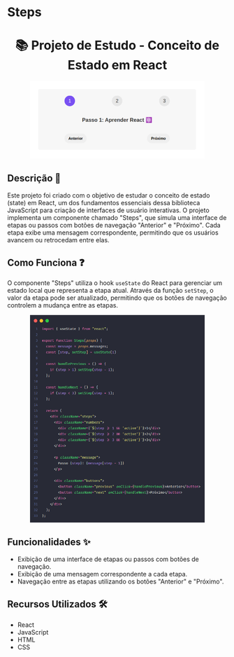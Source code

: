 # Steps 

<h1 align="center"> 📚 Projeto de Estudo - Conceito de Estado em React</h1>

<div align="center">
  <img src="./Screenshot_ui.png" alt="Imagem do Projeto" width="400" />
</div>

## Descrição 📝

Este projeto foi criado com o objetivo de estudar o conceito de estado (state) em React, um dos fundamentos essenciais dessa biblioteca JavaScript para criação de interfaces de usuário interativas. O projeto implementa um componente chamado "Steps", que simula uma interface de etapas ou passos com botões de navegação "Anterior" e "Próximo". Cada etapa exibe uma mensagem correspondente, permitindo que os usuários avancem ou retrocedam entre elas.

## Como Funciona ❓

O componente "Steps" utiliza o hook `useState` do React para gerenciar um estado local que representa a etapa atual. Através da função `setStep`, o valor da etapa pode ser atualizado, permitindo que os botões de navegação controlem a mudança entre as etapas.

<div align="center">
  <img src="./screenshot_Steps.jsx.png" alt="Imagem do Projeto" width="400" />
</div>

## Funcionalidades ✨

- Exibição de uma interface de etapas ou passos com botões de navegação.
- Exibição de uma mensagem correspondente a cada etapa.
- Navegação entre as etapas utilizando os botões "Anterior" e "Próximo".

## Recursos Utilizados 🛠️

- React
- JavaScript
- HTML
- CSS




